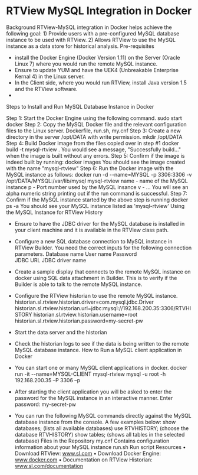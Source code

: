 # RTView MySQL Integration in Docker

Background
RTView-MySQL integration in Docker helps achieve the following goal: 
	1) Provide users with a pre-configured MySQL database instance to be used with RTView. 
	2) Allows RTView to use the MySQL instance as a data store for historical analysis. 
Pre-requisites
- install the Docker Engine (Docker Version 1.11) on the Server (Oracle Linux 7) where you would run the remote MySQL instance. 
- Ensure to update YUM and have the UEK4 (Unbreakable Enterprise Kernal 4) in the Linux server. 
- In the Client side, where you would run RTView, install Java version 1.5 and the RTView software. 
- 
Steps to Install and Run MySQL Database Instance in Docker

Step 1: Start the Docker Engine using the following command. 
	sudo start docker
Step 2: Copy the MySQL Docker file and the relevant configuration files to the Linux server.
	Dockerfile, run.sh, my.cnf
Step 3: Create a new directory in the server /opt/DATA with write permission. 
	mkdir /opt/DATA
Step 4: Build Docker image from the files copied over in step #1
  	docker build -t mysql-rtview .
	You would see a message, "Successfully build..." when the image is built without any errors. 
Step 5: Confirm if the image is indeed built by running: 
	docker images
	You should see the image created with the name "mysql-rtview"
Step 6: Run the Docker image with the MySQL instance as follows:
	docker run -d --name=MYSQL -p 3306:3306 -v /opt/DATA/MYSQL:/var/lib/mysql  mysql-rtview
	name - name of the MySQL instance
	p - Port number used by the MySQL insance
	v - 
	...
	You will see an alpha numeric string printing out if the run command is successful. 
Step 7: Confirm if the MySQL instance started by the above step is running
	docker ps -a
	You should see your MySQL instance listed as 'mysql-rtview'
Using the MySQL Instance for RTView History
- Ensure to have the JDBC driver for the MySQL database is installed in your client machine and it is available in the RTView class path. 
- Configure a new SQL database connection to MySQL instance in RTView Builder. You need the correct inputs for the following connection parameters. 
	Database name
	User name
	Password	
	JDBC URL
	JDBC driver name
- Create a sample display that connects to the remote MySQL instance on docker using SQL data attachment in Builder. This is to verify if the Builder is able to talk to the remote MySQL instance. 
- Configure the RTView historian to use the remote MySQL instance. 
historian.sl.rtview.historian.driver=com.mysql.jdbc.Driver
historian.sl.rtview.historian.url=jdbc:mysql://192.168.200.35:3306/RTVHISTORY
historian.sl.rtview.historian.username=root
historian.sl.rtview.historian.password=my-secret-pw

- Start the data server and the historian
- Check the historian logs to see if the data is being written to the remote MySQL database instance. 
How to Run a MySQL client application in Docker
- You can start one or many MySQL client applications in docker. 
	docker run -it --name=MYSQL-CLIENT  mysql-rtview mysql -u root -h 192.168.200.35 –P 3306 –p
- After starting the client application you will be asked to enter the password for the MySQL instance in an interactive manner. 
	Enter password: my-secret-pw
- You can run the following MySQL commands directly against the MySQL database instance from the console. A few examples below: 
	show databases; (lists all available databases)
	use RTVHISTORY; (choose the database RTVHISTORY)
	show tables;	(shows all tables in the selected database)
Files in the Repository
my.cnf
	Contains configuration information about your MySQL instance
run.sh
	Run script
Resources
•	Download RTView: www.sl.com
•	Download Docker Engine: www.docker.com
•	Documentation on RTView Historian: www.sl.com/documentation
